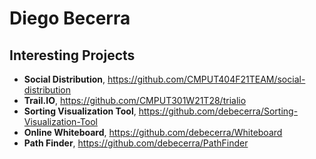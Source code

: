 # Diego Becerra

## Interesting Projects

- **Social Distribution**, https://github.com/CMPUT404F21TEAM/social-distribution
- **Trail.IO**, https://github.com/CMPUT301W21T28/trialio
- **Sorting Visualization Tool**, https://github.com/debecerra/Sorting-Visualization-Tool
- **Online Whiteboard**, https://github.com/debecerra/Whiteboard
- **Path Finder**, https://github.com/debecerra/PathFinder
